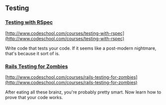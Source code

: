 ## Testing

### [Testing with RSpec](http://www.codeschool.com/courses/testing-with-rspec)

[http://www.codeschool.com/courses/testing-with-rspec](http://www.codeschool.com/courses/testing-with-rspec)

Write code that tests your code. If it seems like a post-modern nightmare,
that's because it sort of is.

### [Rails Testing for Zombies](http://www.codeschool.com/courses/rails-testing-for-zombies)

[http://www.codeschool.com/courses/rails-testing-for-zombies](http://www.codeschool.com/courses/rails-testing-for-zombies)

After eating all these brainz, you're probably pretty smart. Now learn how to prove that your code works.

